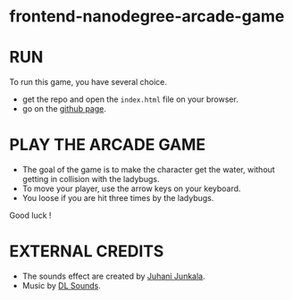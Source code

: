 frontend-nanodegree-arcade-game
===============================
# RUN
To run this game, you have several choice. 
- get the repo and open the `index.html` file on your browser.
- go on the [github page](https://sfromentarius.github.io/arcade-game-fend-nanodegree/).

# PLAY THE ARCADE GAME
- The goal of the game is to make the character get the water, without getting in collision with the ladybugs.
- To move your player, use the arrow keys on your keyboard.
- You loose if you are hit three times by the ladybugs.

Good luck !

# EXTERNAL CREDITS
- The sounds effect are created by [Juhani Junkala](https://juhanijunkala.com/).
- Music by [DL Sounds](https://www.dl-sounds.com/royalty-free/pim-poy-pocket/).
